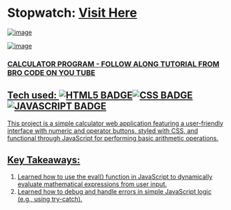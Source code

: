 # Stopwatch: <a target="_blank" href="https://calculator-program-brocode.netlify.app/">Visit Here</a>
 
<a href="https://calculator-program-brocode.netlify.app/">
 
![image](https://github.com/user-attachments/assets/1fded406-07f6-484b-9927-5399a4a9b596)

![image](https://github.com/user-attachments/assets/804ecf17-6da9-48a4-b12d-84701260450c)

### CALCULATOR PROGRAM - FOLLOW ALONG TUTORIAL FROM BRO CODE ON YOU TUBE

## Tech used: ![HTML5 BADGE](https://img.shields.io/static/v1?label=|&message=HTML5&color=23555f&style=plastic&logo=html5)![CSS BADGE](https://img.shields.io/static/v1?label=|&message=CSS3&color=285f65&style=plastic&logo=css3)![JAVASCRIPT BADGE](https://img.shields.io/static/v1?label=|&message=JAVASCRIPT&color=3c7f5d&style=plastic&logo=javascript)

This project is a simple calculator web application featuring a user-friendly interface with numeric and operator buttons, styled with CSS, and functional through JavaScript for performing basic arithmetic operations.

## Key Takeaways:

1. Learned how to use the eval() function in JavaScript to dynamically evaluate mathematical expressions from user input.
2. Learned how to debug and handle errors in simple JavaScript logic (e.g., using try-catch).

